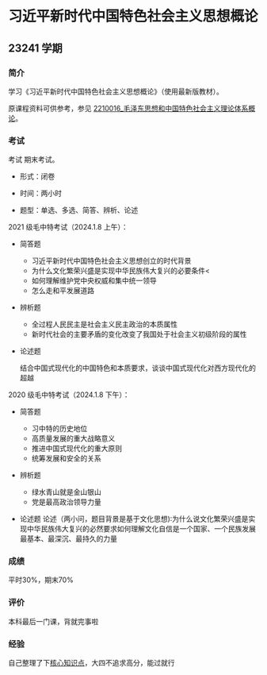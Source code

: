 # 习近平新时代中国特色社会主义思想概论

## 23241 学期

### 简介

学习《习近平新时代中国特色社会主义思想概论》（使用最新版教材）。

原课程资料可供参考，参见 [2210016_毛泽东思想和中国特色社会主义理论体系概论](../2210016_毛泽东思想和中国特色社会主义理论体系概论/)。

### 考试

考试
期末考试。

- 形式：闭卷

- 时间：两小时

- 题型：单选、多选、简答、辨析、论述

2021 级毛中特考试（2024.1.8 上午）：

- 简答题
  - 习近平新时代中国特色社会主义思想创立的时代背景
  - 为什么文化繁荣兴盛是实现中华民族伟大复兴的必要条件<
  - 如何理解维护党中央权威和集中统一领导
  - 怎么走和平发展道路

- 辨析题
  - 全过程人民民主是社会主义民主政治的本质属性
  - 新时代社会的主要矛盾的变化改变了我国处于社会主义初级阶段的属性


- 论述题

  结合中国式现代化的中国特色和本质要求，谈谈中国式现代化对西方现代化的超越

2020 级毛中特考试（2024.1.8 下午）：

- 简答题
  - 习中特的历史地位
  - 高质量发展的重大战略意义
  - 推进中国式现代化的重大原则
  - 统筹发展和安全的关系

- 辨析题
  - 绿水青山就是金山银山
  - 党是最高政治领导力量
- 论述题
  论述（两小问，题目背景是基于文化思想)∶为什么说文化繁荣兴盛是实现中华民族伟大复兴的必然要求如何理解文化自信是一个国家、一个民族发展最基本、最深沉、最持久的力量

### 成绩

平时30%，期末70%

### 评价

本科最后一门课，背就完事啦

### 经验

自己整理了下[核心知识点](https://zhuanlan.zhihu.com/p/676690239)，大四不追求高分，能过就行
